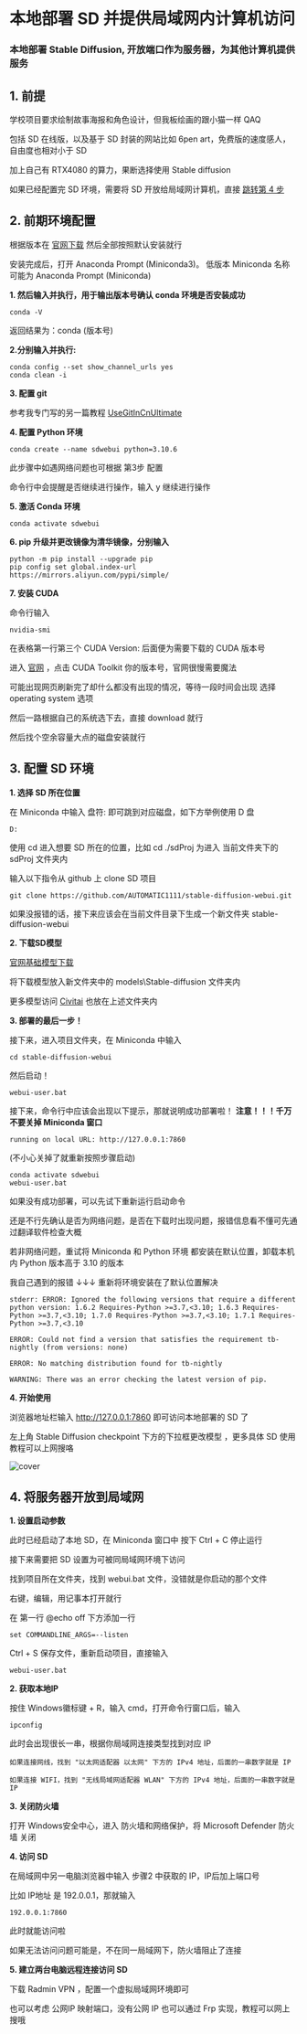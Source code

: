 # 本地部署 SD 并提供局域网内计算机访问

### 本地部署 Stable Diffusion, 开放端口作为服务器，为其他计算机提供服务

## 1. 前提
学校项目要求绘制故事海报和角色设计，但我板绘画的跟小猫一样 QAQ

包括 SD 在线版，以及基于 SD 封装的网站比如 6pen art，免费版的速度感人，自由度也相对小于 SD

加上自己有 RTX4080 的算力，果断选择使用 Stable diffusion 

如果已经配置完 SD 环境，需要将 SD 开放给局域网计算机，直接 [跳转第 4 步](#4-将服务器开放到局域网)
## 2. 前期环境配置
根据版本在 [官网下载](https://docs.conda.io/projects/miniconda/en/latest/)
然后全部按照默认安装就行

安装完成后，打开 Anaconda Prompt (Miniconda3)。
低版本 Miniconda 名称可能为 Anaconda Prompt (Miniconda)

**1\. 然后输入并执行，用于输出版本号确认 conda 环境是否安装成功**

    conda -V

返回结果为：conda (版本号)

**2\.分别输入并执行:**

    conda config --set show_channel_urls yes
    conda clean -i
    
**3\. 配置 git**

参考我专门写的另一篇教程 [UseGitInCnUltimate](https://github.com/Sacilave/UseGitInCnUltimate/)

**4\. 配置 Python 环境**

    conda create --name sdwebui python=3.10.6

此步骤中如遇网络问题也可根据 第3步 配置

命令行中会提醒是否继续进行操作，输入 y 继续进行操作

**5\. 激活 Conda 环境**

    conda activate sdwebui

**6\. pip 升级并更改镜像为清华镜像，分别输入**

    python -m pip install --upgrade pip
    pip config set global.index-url https://mirrors.aliyun.com/pypi/simple/

**7\. 安装 CUDA**

命令行输入

    nvidia-smi

在表格第一行第三个 CUDA Version: 后面便为需要下载的 CUDA 版本号

进入 [官网](https://developer.nvidia.com/cuda-toolkit-archive) ，点击 CUDA Toolkit 你的版本号，官网很慢需要魔法

可能出现网页刷新完了却什么都没有出现的情况，等待一段时间会出现 选择 operating system 选项

然后一路根据自己的系统选下去，直接 download 就行

然后找个空余容量大点的磁盘安装就行

## 3. 配置 SD 环境

**1. 选择 SD 所在位置**

在 Miniconda 中输入 盘符: 即可跳到对应磁盘，如下方举例使用 D 盘

    D:

使用 cd 进入想要 SD 所在的位置，比如 cd ./sdProj 为进入 当前文件夹下的 sdProj 文件夹内

输入以下指令从 github 上 clone SD 项目

    git clone https://github.com/AUTOMATIC1111/stable-diffusion-webui.git

如果没报错的话，接下来应该会在当前文件目录下生成一个新文件夹 stable-diffusion-webui

**2. 下载SD模型**

[官网基础模型下载](https://huggingface.co/stabilityai/stable-diffusion-2-1/blob/main/v2-1_768-ema-pruned.ckpt)

将下载模型放入新文件夹中的 models\Stable-diffusion 文件夹内

更多模型访问 [Civitai](https://civitai.com/) 也放在上述文件夹内

**3. 部署的最后一步！**

接下来，进入项目文件夹，在 Miniconda 中输入

    cd stable-diffusion-webui

然后启动！

    webui-user.bat

接下来，命令行中应该会出现以下提示，那就说明成功部署啦！
**注意！！！千万不要关掉 Miniconda 窗口**
    
    running on local URL: http://127.0.0.1:7860

(不小心关掉了就重新按照步骤启动)

    conda activate sdwebui
    webui-user.bat

如果没有成功部署，可以先试下重新运行启动命令

还是不行先确认是否为网络问题，是否在下载时出现问题，报错信息看不懂可先通过翻译软件检查大概

若非网络问题，重试将 Miniconda 和 Python 环境 都安装在默认位置，卸载本机内 Python 版本高于 3.10 的版本

我自己遇到的报错 ↓↓↓  重新将环境安装在了默认位置解决

    stderr: ERROR: Ignored the following versions that require a different python version: 1.6.2 Requires-Python >=3.7,<3.10; 1.6.3 Requires-Python >=3.7,<3.10; 1.7.0 Requires-Python >=3.7,<3.10; 1.7.1 Requires-Python >=3.7,<3.10

    ERROR: Could not find a version that satisfies the requirement tb-nightly (from versions: none)

    ERROR: No matching distribution found for tb-nightly

    WARNING: There was an error checking the latest version of pip.

**4. 开始使用**

浏览器地址栏输入 http://127.0.0.1:7860 即可访问本地部署的 SD 了

左上角 Stable Diffusion checkpoint 下方的下拉框更改模型 ，更多具体 SD 使用教程可以上网搜咯

![cover](/cover.png)

## 4. 将服务器开放到局域网

**1. 设置启动参数**

此时已经启动了本地 SD，在 Miniconda 窗口中 按下 Ctrl + C 停止运行

接下来需要把 SD 设置为可被同局域网环境下访问

找到项目所在文件夹，找到 webui.bat 文件，没错就是你启动的那个文件

右键，编辑，用记事本打开就行

在 第一行 @echo off 下方添加一行

    set COMMANDLINE_ARGS=--listen

Ctrl + S 保存文件，重新启动项目，直接输入

    webui-user.bat

**2. 获取本地IP**

按住 Windows徽标键 + R，输入 cmd，打开命令行窗口后，输入

    ipconfig

此时会出现很长一串，根据你局域网连接类型找到对应 IP

    如果连接网线，找到 "以太网适配器 以太网" 下方的 IPv4 地址，后面的一串数字就是 IP

    如果连接 WIFI，找到 "无线局域网适配器 WLAN" 下方的 IPv4 地址，后面的一串数字就是 IP

**3. 关闭防火墙**

打开 Windows安全中心，进入 防火墙和网络保护，将 Microsoft Defender 防火墙 关闭

**4. 访问 SD**

在局域网中另一电脑浏览器中输入 步骤2 中获取的 IP，IP后加上端口号

比如 IP地址 是 192.0.0.1，那就输入

    192.0.0.1:7860

此时就能访问啦

如果无法访问问题可能是，不在同一局域网下，防火墙阻止了连接

**5. 建立两台电脑远程连接访问 SD**

下载 Radmin VPN ，配置一个虚拟局域网环境即可

也可以考虑 公网IP 映射端口，没有公网 IP 也可以通过 Frp 实现，教程可以网上搜哦

